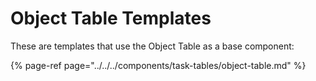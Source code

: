 # Object Table Templates

These are templates that use the Object Table as a base component:

{% page-ref page="../../../components/task-tables/object-table.md" %}




